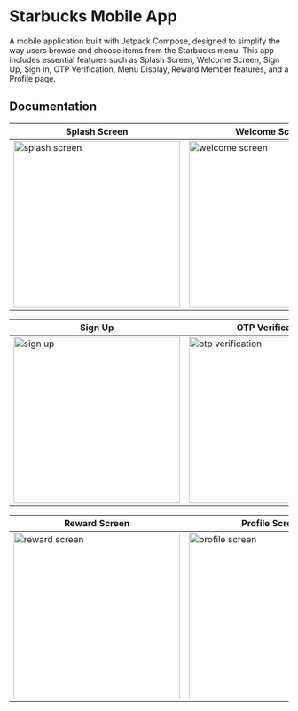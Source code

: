 # Starbucks Mobile App
A mobile application built with Jetpack Compose, designed to simplify the way users browse and choose items from the Starbucks menu. This app includes essential features such as Splash Screen, Welcome Screen, Sign Up, Sign In, OTP Verification, Menu Display, Reward Member features, and a Profile page.
## Documentation
| Splash Screen     | Welcome Screen     | Sign In     |
|-------------|-------------|-------------|
| <img src="https://github.com/user-attachments/assets/39762653-0534-4654-98ff-686d13117918" alt="splash screen" width="300"/> | <img src="https://github.com/user-attachments/assets/a413e0ac-a26a-4246-9319-988cb74c3c90" alt="welcome screen" width="300"/>    | <img src="https://github.com/user-attachments/assets/7892fac5-7f2c-4052-87bb-269e3bd29e9b" alt="sign in" width="300"/>    |

| Sign Up     | OTP Verification     | Menu Screen     |
|-------------|-------------|-------------|
| <img src="https://github.com/user-attachments/assets/dd1b96f8-075e-45f0-8db5-7ec44e44a689" alt="sign up" width="300"/> | <img src="https://github.com/user-attachments/assets/f5dfaa65-3b4d-4701-89c8-60ac4e39d376" alt="otp verification" width="300"/>    | <img src="https://github.com/user-attachments/assets/2ea338c0-02a4-4e52-a73f-d914afa0517a" alt="menu screen" width="300"/>    |

| Reward Screen     | Profile Screen     |       
|-------------|-------------|
| <img src="https://github.com/user-attachments/assets/49b0baab-7d7f-42af-9dbf-dea3641778b5" alt="reward screen" width="300"/> | <img src="https://github.com/user-attachments/assets/0afcacb6-e410-403f-bf30-a23c7452523d" alt="profile screen" width="300"/>    |     
